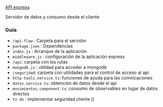 [API express]()

Servidor de datos y consumo desde el cliente

### Guía
- `/api-flow` :  Carpeta para el servidor
- `package.json` : Dependencias 
- `index.js` : Arranque de la aplicación
- `middleware.js` : configuración de la aplicación express
- `/api`: carpeta con los rutas
- `mongodb.js` : utilidad para acceder a mongodb
- `/seguridad`: carpeta con utilidades para el control de acceso al api
- `http-tools.service.ts`: funciones de ayuda para las comnicaciones
- `datos.service.ts`: obtención de datos desde el api
- `movimientos.component.ts`: consumo de observables en lugar de datos directos
- `to do` : implementar seguridad cliente
()
